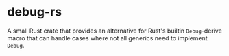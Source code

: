 # debug-rs
A small Rust crate that provides an alternative for Rust's builtin `Debug`-derive macro that can handle cases where not all generics need to implement `Debug`.
